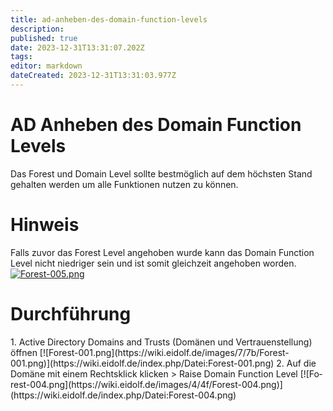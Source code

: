 ```yaml
---
title: ad-anheben-des-domain-function-levels
description: 
published: true
date: 2023-12-31T13:31:07.202Z
tags: 
editor: markdown
dateCreated: 2023-12-31T13:31:03.977Z
---
```


# AD Anheben des Domain Function Levels

Das Forest und Domain Level sollte bestmöglich auf dem höchsten Stand gehalten werden um alle Funktionen nutzen zu können.

# <span class="mw-headline" id="bkmrk-hinweis-1">Hinweis</span>

Falls zuvor das Forest Level angehoben wurde kann das Domain Function Level nicht niedriger sein und ist somit gleichzeit angehoben worden.  
[![Forest-005.png](https://wiki.eidolf.de/images/2/27/Forest-005.png)](https://wiki.eidolf.de/index.php/Datei:Forest-005.png)

# <span id="bkmrk-"></span><span class="mw-headline" id="bkmrk-durchf%C3%BChrung-1">Durchführung</span>

<div class="vector-body" id="bkmrk-active-directory-dom"><div class="mw-body-content mw-content-ltr" dir="ltr" id="bkmrk-active-directory-dom-1" lang="de"><div class="mw-parser-output">1. Active Directory Domains and Trusts (Domänen und Vertrauenstellung) öffnen  
    [![Forest-001.png](https://wiki.eidolf.de/images/7/7b/Forest-001.png)](https://wiki.eidolf.de/index.php/Datei:Forest-001.png)
2. Auf die Domäne mit einem Rechtsklick klicken &gt; Raise Domain Function Level  
    [![Forest-004.png](https://wiki.eidolf.de/images/4/4f/Forest-004.png)](https://wiki.eidolf.de/index.php/Datei:Forest-004.png)

</div></div></div>